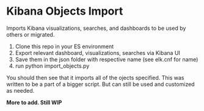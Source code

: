# Kibana Objects Import

Imports Kibana visualizations, searches, and dashboards to be used by others or migrated.

1. Clone this repo in your ES environment
2. Export relevant dashboard, visualizations, searches via Kibana UI
3. Save them in the json folder with respective name (see elk.cnf for name)
4. run python import_objects.py

You should then see that it imports all of the ojects specified.  This was written to be a part of a bigger script.  But can still be used and customized as needed.

**More to add.  Still WIP**
